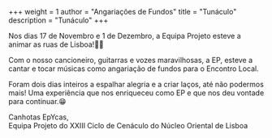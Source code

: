 +++
weight = 1
author = "Angariações de Fundos"
title = "Tunáculo"
description = "Tunáculo"
+++

Nos dias 17 de Novembro e 1 de Dezembro, a Equipa Projeto esteve a animar as ruas de Lisboa!🎸🪇

Com o nosso cancioneiro, guitarras e vozes maravilhosas, a EP, esteve a cantar e tocar músicas como angariação de fundos para o Encontro Local. 

Foram dois dias inteiros a espalhar alegria e a criar laços, até não podermos mais! Uma experiência que nos enriqueceu como EP e que nos deu vontade para continuar.😁

Canhotas EpYcas,\
Equipa Projeto do XXIII Ciclo de Cenáculo do Núcleo Oriental de Lisboa
